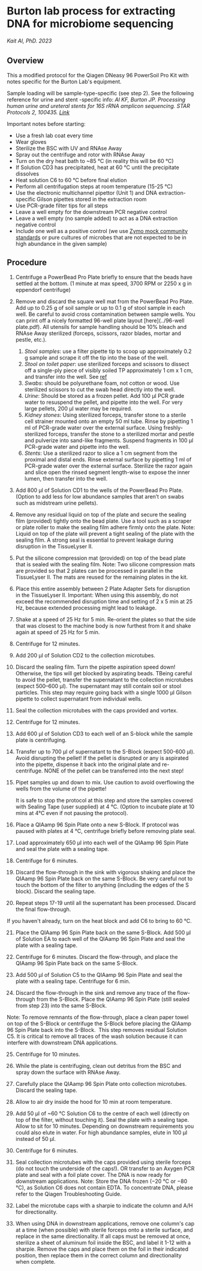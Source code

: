 # Burton lab process for extracting DNA for microbiome sequencing
###### Kait Al, PhD. 2023


## Overview

This a modified protocol for the Qiagen DNeasy 96 PowerSoil Pro Kit with notes specific for the Burton Lab's equipment.

Sample loading will be sample-type-specific (see step 2). See the following reference for urine and stent -specific info:
*Al KF, Burton JP. Processing human urine and ureteral stents for 16S rRNA amplicon sequencing. STAR Protocols 2, 100435. [Link](https://doi.org/10.1016/j.xpro.2021.100435)*



Important notes before starting: 
* Use a fresh lab coat every time
* Wear gloves
* Sterilize the BSC with UV and RNAse Away
* Spray out the centrifuge and rotor with RNAse Away
* Turn on the dry heat bath to ~85 °C (in reality this will be 60 °C)
* If Solution CD3 has precipitated, heat at 60 °C until the precipitate dissolves
* Heat solution C6 to 60 °C before final elution
* Perform all centrifugation steps at room temperature (15-25 °C)
* Use the electronic multichannel pipettor (Unit 1) and DNA extraction-specific Gilson pipettes stored in the extraction room
* Use PCR-grade filter tips for all steps
* Leave a well empty for the downstream PCR negative control
* Leave a well empty (no sample added) to act as a DNA extraction negative control
* Include one well as a positive control (we use [Zymo mock community standards](https://zymoresearch.eu/collections/zymobiomics-microbial-community-standards/products/zymobiomics-microbial-community-standard) or pure cultures of microbes that are not expected to be in high abundance in the given sample)


## Procedure

1. Centrifuge a PowerBead Pro Plate briefly to ensure that the beads have settled at the bottom. (1 minute at max speed, 3700 RPM or 2250 x g in eppendorf centrifuge)

2. Remove and discard the square well mat from the PowerBead Pro Plate. Add up to 0.25 g of soil sample or up to 0.1 g of stool sample in each well. Be careful to avoid cross contamination between sample wells. You can print off a nicely formatted 96-well plate layout [here](../96-well plate.pdf). All utensils for sample handling should be 10% bleach and RNAse Away sterilized (forceps, scissors, razor blades, mortar and pestle, etc.).
	1. *Stool samples*: use a filter pipette tip to scoop up approximately 0.2 g sample and scrape it off the tip into the base of the well.
	2. *Stool on toilet paper*: use sterilized forceps and scissors to dissect off a single-ply piece of visibly soiled TP approximately 1 cm x 1 cm, and transfer into the well. See [ref](https://doi.org/10.1016/j.mimet.2017.11.014)
	3. *Swabs*: should be polyurethane foam, not cotton or wood. Use sterilized scissors to cut the swab head directly into the well.
	4. *Urine*: Should be stored as a frozen pellet. Add 100 μl PCR grade water to resuspend the pellet, and pipette into the well. For very large pellets, 200 μl water may be required.
	5. *Kidney stones*: Using sterilized forceps, transfer stone to a sterile cell strainer mounted onto an empty 50 ml tube. Rinse by pipetting 1 ml of PCR-grade water over the external surface. Using freshly-sterilized forceps, transfer the stone to a sterilized mortar and pestle and pulverize into sand-like fragments. Suspend fragments in 100 μl PCR-grade water and pipette into the well.
	6. *Stents*: Use a sterilized razor to slice a 1 cm segment from the proximal and distal ends. Rinse external surface by pipetting 1 ml of PCR-grade water over the external surface. Sterilize the razor again and slice open the rinsed segment length-wise to expose the inner lumen, then transfer into the well.

3. Add 800 μl of Solution CD1 to the wells of the PowerBead Pro Plate. (Option to add less for low abundance samples that aren’t on swabs such as midstream urine pellets).

4. Remove any residual liquid on top of the plate and secure the sealing film (provided) tightly onto the bead plate. Use a tool such as a scraper or plate roller to make the sealing film adhere firmly onto the plate. 
Note: Liquid on top of the plate will prevent a tight sealing of the plate with the sealing film. A strong seal is essential to prevent leakage during disruption in the TissueLyser II.  

5. Put the silicone compression mat (provided) on top of the bead plate that is sealed with the sealing film. 
Note: Two silicone compression mats are provided so that 2 plates can be processed in parallel in the TissueLyser II. The mats are reused for the remaining plates in the kit.

6. Place this entire assembly between 2 Plate Adapter Sets for disruption in the TissueLyser II. 
Important: When using this assembly, do not exceed the recommended disruption time and setting of 2 x 5 min at 25 Hz, because extended processing might lead to leakage. 

7. Shake at a speed of 25 Hz for 5 min. Re-orient the plates so that the side that was closest to the machine body is now furthest from it and shake again at speed of 25 Hz for
5 min. 

8. Centrifuge for 12 minutes.

9. Add 200 μl of Solution CD2 to the collection microtubes. 

10. Discard the sealing film. Turn the pipette aspiration speed down! Otherwise, the tips will get blocked by aspirating beads. TBeing careful to avoid the pellet, transfer the supernatant to the collection microtubes (expect 500–600 μl). The supernatant may still contain soil or stool particles. This step may require going back with a single 1000 μl Gilson pipette to collect supernatant from individual wells. 

11. Seal the collection microtubes with the caps provided and vortex. 

12. Centrifuge for 12 minutes.

13. Add 600 μl of Solution CD3 to each well of an S-block while the sample plate is centrifuging.

14. Transfer up to 700 μl of supernatant to the S-Block (expect 500-600 μl). Avoid disrupting the pellet! If the pellet is disrupted or any is aspirated into the pipette, dispense it back into the original plate and re-centrifuge. NONE of the pellet can be transferred into the next step!

15. Pipet samples up and down to mix. Use caution to avoid overflowing the wells from the volume of the pipette! 

	It is safe to stop the protocol at this step and store the samples covered with 	Sealing Tape (user supplied) at 4 °C.  (Option to incubate plate at 10 mins at 4°C even if not pausing the protocol).
	
16. Place a QIAamp 96 Spin Plate onto a new S-Block. If protocol was paused with plates at 4 °C, centrifuge briefly before removing plate seal.

17. Load approximately 650 μl into each well of the QIAamp 96 Spin Plate and seal the plate with a sealing tape. 

18. Centrifuge for 6 minutes. 

19. Discard the flow-through in the sink with vigorous shaking and place the QIAamp 96 Spin Plate back on the same S-Block. Be very careful not to touch the bottom of the filter to anything (including the edges of the S block). Discard the sealing tape. 

20. Repeat steps 17-19 until all the supernatant has been processed. Discard the final flow-through. 

If you haven't already, turn on the heat block and add C6 to bring to 60 °C.

21. Place the QIAamp 96 Spin Plate back on the same S-Block. Add 500 μl of Solution EA to each well of the QIAamp 96 Spin Plate and seal the plate with a sealing tape.

22. Centrifuge for 6 minutes. Discard the flow-through, and place the QIAamp 96 Spin Plate back on the same S-Block.

23. Add 500 μl of Solution C5 to the QIAamp 96 Spin Plate and seal the plate with a sealing tape. Centrifuge for 6 min. 

24. Discard the flow-through in the sink and remove any trace of the flow-through from the S-Block. Place the QIAamp 96 Spin Plate (still sealed from step 23) into the same S-Block. 

Note: To remove remnants of the flow-through, place a clean paper towel on top of the S-Block or centrifuge the S-Block before placing the QIAamp 96 Spin Plate back into the S-Block.  This step removes residual Solution C5. It is critical to remove all traces of the wash solution because it can interfere with downstream DNA applications. 

25. Centrifuge for 10 minutes. 

26. While the plate is centrifuging, clean out detritus from the BSC and spray down the surface with RNAse Away. 

27. Carefully place the QIAamp 96 Spin Plate onto collection microtubes. Discard the sealing tape. 

28. Allow to air dry inside the hood for 10 min at room temperature.

29. Add 50 μl of ~60 °C Solution C6 to the centre of each well (directly on top of the filter, without touching it). Seal the plate with a sealing tape. Allow to sit for 10 minutes. Depending on downstream requirements you could also elute in water. For high abundance samples, elute in 100 μl instead of 50 μl.

30. Centrifuge for 6 minutes. 

31. Seal collection microtubes with the caps provided using sterile forceps (do not touch the underside of the caps!). OR transfer to an Axygen PCR plate and seal with a foil plate cover. The DNA is now ready for downstream applications. 
Note: Store the DNA frozen (−20 °C or −80 °C), as Solution C6 does not contain EDTA. To concentrate DNA, please refer to the Qiagen Troubleshooting Guide.

32. Label the microtube caps with a sharpie to indicate the column and A/H for directionality. 

33. When using DNA in downstream applications, remove one column's cap at a time (when possible) with sterile forceps onto a sterile surface, and replace in the same directionality. If all caps must be removed at once, sterilize a sheet of aluminum foil inside the BSC, and label it 1-12 with a sharpie. Remove the caps and place them on the foil in their indicated position, then replace them in the correct column and directionality when complete.  

